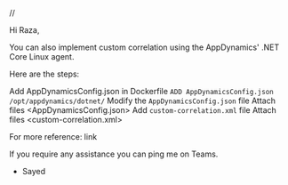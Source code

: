 //

Hi Raza,

You can also implement custom correlation using the AppDynamics' .NET Core Linux agent. 

Here are the steps:  

Add AppDynamicsConfig.json in Dockerfile 
`ADD AppDynamicsConfig.json /opt/appdynamics/dotnet/`
Modify the `AppDynamicsConfig.json` file
Attach files <AppDynamicsConfig.json>
Add `custom-correlation.xml` file
Attach files <custom-correlation.xml>

For more reference: link

If you require any assistance you can ping me on Teams. 

- Sayed
